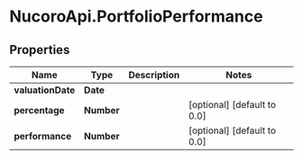 # NucoroApi.PortfolioPerformance

## Properties

Name | Type | Description | Notes
------------ | ------------- | ------------- | -------------
**valuationDate** | **Date** |  | 
**percentage** | **Number** |  | [optional] [default to 0.0]
**performance** | **Number** |  | [optional] [default to 0.0]


